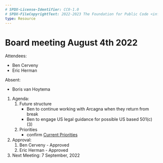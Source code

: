 ```yaml
---
# SPDX-License-Identifier: CC0-1.0
# SPDX-FileCopyrightText: 2022-2023 The Foundation for Public Code <info@publiccode.net>
type: Resource
---
```


# Board meeting August 4th 2022

Attendees:

* Ben Cerveny
* Eric Herman

Absent:

* Boris van Hoytema

1. Agenda:
   1. Future structure
      * Ben to continue working with Arcagna when they return from break
      * Ben to engage US legal guidance for possible US based 501(c)(3)
   2. Priorities
      * confirm [Current Priorities](../mission.md#current-priorities)
2. Approval:
   1. Ben Cerveny - Approved
   2. Eric Herman - Approved
   <!-- 3. Boris van Hoytema - -->
3. Next Meeting: 7 September, 2022
